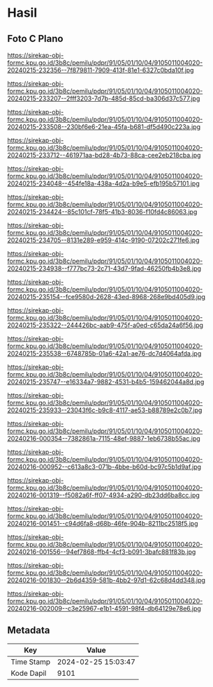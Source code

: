 # Hasil

## Foto C Plano

https://sirekap-obj-formc.kpu.go.id/3b8c/pemilu/pdpr/91/05/01/10/04/9105011004020-20240215-232356--7f879811-7909-413f-81e1-6327c0bda10f.jpg

https://sirekap-obj-formc.kpu.go.id/3b8c/pemilu/pdpr/91/05/01/10/04/9105011004020-20240215-233207--2fff3203-7d7b-485d-85cd-ba306d37c577.jpg

https://sirekap-obj-formc.kpu.go.id/3b8c/pemilu/pdpr/91/05/01/10/04/9105011004020-20240215-233508--230bf6e6-21ea-45fa-b681-df5d490c223a.jpg

https://sirekap-obj-formc.kpu.go.id/3b8c/pemilu/pdpr/91/05/01/10/04/9105011004020-20240215-233712--461971aa-bd28-4b73-88ca-cee2eb218cba.jpg

https://sirekap-obj-formc.kpu.go.id/3b8c/pemilu/pdpr/91/05/01/10/04/9105011004020-20240215-234048--454fe18a-438a-4d2a-b9e5-efb195b57101.jpg

https://sirekap-obj-formc.kpu.go.id/3b8c/pemilu/pdpr/91/05/01/10/04/9105011004020-20240215-234424--85c101cf-78f5-41b3-8036-f10fd4c86063.jpg

https://sirekap-obj-formc.kpu.go.id/3b8c/pemilu/pdpr/91/05/01/10/04/9105011004020-20240215-234705--8131e289-e959-414c-9190-07202c271fe6.jpg

https://sirekap-obj-formc.kpu.go.id/3b8c/pemilu/pdpr/91/05/01/10/04/9105011004020-20240215-234938--f777bc73-2c71-43d7-9fad-46250fb4b3e8.jpg

https://sirekap-obj-formc.kpu.go.id/3b8c/pemilu/pdpr/91/05/01/10/04/9105011004020-20240215-235154--fce9580d-2628-43ed-8968-268e9bd405d9.jpg

https://sirekap-obj-formc.kpu.go.id/3b8c/pemilu/pdpr/91/05/01/10/04/9105011004020-20240215-235322--244426bc-aab9-475f-a0ed-c65da24a6f56.jpg

https://sirekap-obj-formc.kpu.go.id/3b8c/pemilu/pdpr/91/05/01/10/04/9105011004020-20240215-235538--6748785b-01a6-42a1-ae76-dc7d4064afda.jpg

https://sirekap-obj-formc.kpu.go.id/3b8c/pemilu/pdpr/91/05/01/10/04/9105011004020-20240215-235747--e16334a7-9882-4531-b4b5-159462044a8d.jpg

https://sirekap-obj-formc.kpu.go.id/3b8c/pemilu/pdpr/91/05/01/10/04/9105011004020-20240215-235933--23043f6c-b9c8-4117-ae53-b88789e2c0b7.jpg

https://sirekap-obj-formc.kpu.go.id/3b8c/pemilu/pdpr/91/05/01/10/04/9105011004020-20240216-000354--7382861a-7115-48ef-9887-1eb6738b55ac.jpg

https://sirekap-obj-formc.kpu.go.id/3b8c/pemilu/pdpr/91/05/01/10/04/9105011004020-20240216-000952--c613a8c3-071b-4bbe-b60d-bc97c5b1d9af.jpg

https://sirekap-obj-formc.kpu.go.id/3b8c/pemilu/pdpr/91/05/01/10/04/9105011004020-20240216-001319--f5082a6f-ff07-4934-a290-db23dd6ba8cc.jpg

https://sirekap-obj-formc.kpu.go.id/3b8c/pemilu/pdpr/91/05/01/10/04/9105011004020-20240216-001451--c94d6fa8-d68b-46fe-904b-8211bc2518f5.jpg

https://sirekap-obj-formc.kpu.go.id/3b8c/pemilu/pdpr/91/05/01/10/04/9105011004020-20240216-001556--94ef7868-ffb4-4cf3-b091-3bafc881f83b.jpg

https://sirekap-obj-formc.kpu.go.id/3b8c/pemilu/pdpr/91/05/01/10/04/9105011004020-20240216-001830--2b6d4359-581b-4bb2-97d1-62c68d4dd348.jpg

https://sirekap-obj-formc.kpu.go.id/3b8c/pemilu/pdpr/91/05/01/10/04/9105011004020-20240216-002009--c3e25967-e1b1-4591-98f4-db64129e78e6.jpg


## Metadata

| Key        | Value               |
| ---------- | ------------------- |
| Time Stamp | 2024-02-25 15:03:47 |
| Kode Dapil | 9101                |



